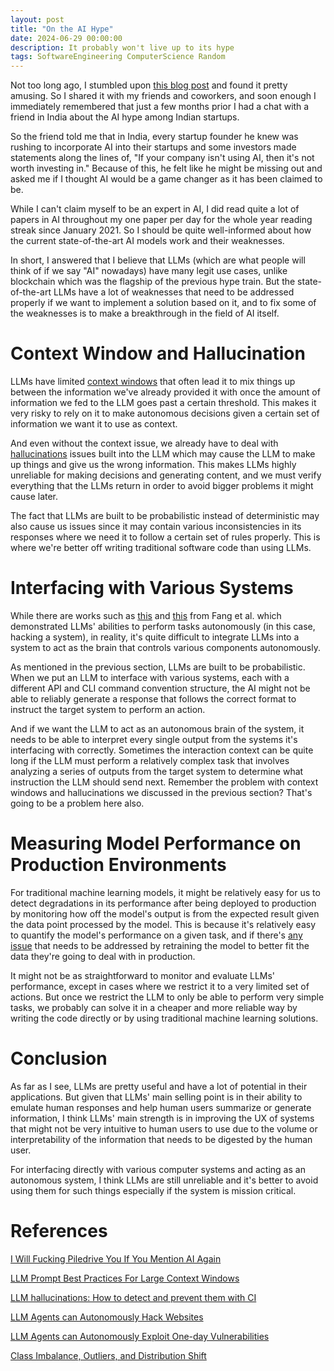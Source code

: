 ```yaml
---
layout: post
title: "On the AI Hype"
date: 2024-06-29 00:00:00
description: It probably won't live up to its hype
tags: SoftwareEngineering ComputerScience Random
---
```


Not too long ago, I stumbled upon [this blog post](https://ludic.mataroa.blog/blog/i-will-fucking-piledrive-you-if-you-mention-ai-again/) and found it pretty amusing. So I shared it with my friends and coworkers, and soon enough I immediately remembered that just a few months prior I had a chat with a friend in India about the AI hype among Indian startups.

So the friend told me that in India, every startup founder he knew was rushing to incorporate AI into their startups and some investors made statements along the lines of, "If your company isn't using AI, then it's not worth investing in." Because of this, he felt like he might be missing out and asked me if I thought AI would be a game changer as it has been claimed to be.

While I can't claim myself to be an expert in AI, I did read quite a lot of papers in AI throughout my one paper per day for the whole year reading streak since January 2021. So I should be quite well-informed about how the current state-of-the-art AI models work and their weaknesses.

In short, I answered that I believe that LLMs (which are what people will think of if we say "AI" nowadays) have many legit use cases, unlike blockchain which was the flagship of the previous hype train. But the state-of-the-art LLMs have a lot of weaknesses that need to be addressed properly if we want to implement a solution based on it, and to fix some of the weaknesses is to make a breakthrough in the field of AI itself.

# Context Window and Hallucination

LLMs have limited [context windows](https://winder.ai/llm-prompt-best-practices-large-context-windows/) that often lead it to mix things up between the information we've already provided it with once the amount of information we fed to the LLM goes past a certain threshold. This makes it very risky to rely on it to make autonomous decisions given a certain set of information we want it to use as context.

And even without the context issue, we already have to deal with [hallucinations](https://circleci.com/blog/llm-hallucinations-ci/) issues built into the LLM which may cause the LLM to make up things and give us the wrong information. This makes LLMs highly unreliable for making decisions and generating content, and we must verify everything that the LLMs return in order to avoid bigger problems it might cause later.

The fact that LLMs are built to be probabilistic instead of deterministic may also cause us issues since it may contain various inconsistencies in its responses where we need it to follow a certain set of rules properly. This is where we're better off writing traditional software code than using LLMs.

# Interfacing with Various Systems

While there are works such as [this](https://arxiv.org/abs/2402.06664) and [this](https://arxiv.org/abs/2404.08144) from Fang et al. which demonstrated LLMs' abilities to perform tasks autonomously (in this case, hacking a system), in reality, it's quite difficult to integrate LLMs into a system to act as the brain that controls various components autonomously.

As mentioned in the previous section, LLMs are built to be probabilistic. When we put an LLM to interface with various systems, each with a different API and CLI command convention structure, the AI might not be able to reliably generate a response that follows the correct format to instruct the target system to perform an action.

And if we want the LLM to act as an autonomous brain of the system, it needs to be able to interpret every single output from the systems it's interfacing with correctly. Sometimes the interaction context can be quite long if the LLM must perform a relatively complex task that involves analyzing a series of outputs from the target system to determine what instruction the LLM should send next. Remember the problem with context windows and hallucinations we discussed in the previous section? That's going to be a problem here also.

# Measuring Model Performance on Production Environments

For traditional machine learning models, it might be relatively easy for us to detect degradations in its performance after being deployed to production by monitoring how off the model's output is from the expected result given the data point processed by the model. This is because it's relatively easy to quantify the model's performance on a given task, and if there's [any issue](https://dcai.csail.mit.edu/2024/imbalance-outliers-shift/) that needs to be addressed by retraining the model to better fit the data they're going to deal with in production.

It might not be as straightforward to monitor and evaluate LLMs' performance, except in cases where we restrict it to a very limited set of actions. But once we restrict the LLM to only be able to perform very simple tasks, we probably can solve it in a cheaper and more reliable way by writing the code directly or by using traditional machine learning solutions.

# Conclusion

As far as I see, LLMs are pretty useful and have a lot of potential in their applications. But given that LLMs' main selling point is in their ability to emulate human responses and help human users summarize or generate information, I think LLMs' main strength is in improving the UX of systems that might not be very intuitive to human users to use due to the volume or interpretability of the information that needs to be digested by the human user.

For interfacing directly with various computer systems and acting as an autonomous system, I think LLMs are still unreliable and it's better to avoid using them for such things especially if the system is mission critical.

# References

[I Will Fucking Piledrive You If You Mention AI Again](https://ludic.mataroa.blog/blog/i-will-fucking-piledrive-you-if-you-mention-ai-again/)

[LLM Prompt Best Practices For Large Context Windows](https://winder.ai/llm-prompt-best-practices-large-context-windows/)

[LLM hallucinations: How to detect and prevent them with CI](https://circleci.com/blog/llm-hallucinations-ci/)

[LLM Agents can Autonomously Hack Websites](https://arxiv.org/abs/2402.06664)

[LLM Agents can Autonomously Exploit One-day Vulnerabilities](https://arxiv.org/abs/2404.08144)

[Class Imbalance, Outliers, and Distribution Shift](https://dcai.csail.mit.edu/2024/imbalance-outliers-shift/)
